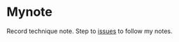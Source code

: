 # Mynote
Record technique note.
Step to [issues](https://github.com/seasons521/Mynote/issues) to follow my notes.
